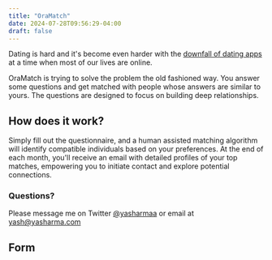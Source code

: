 ```yaml
---
title: "OraMatch"
date: 2024-07-28T09:56:29-04:00
draft: false
---
```


Dating is hard and it's become even harder with the [downfall of dating apps](https://www.npr.org/sections/money/2024/02/13/1228749143/the-dating-app-paradox-why-dating-apps-may-be-worse-than-ever) at a time when most of our lives are online. 

OraMatch is trying to solve the problem the old fashioned way. You answer some questions and get matched with people whose answers are similar to yours. The questions are designed to focus on building deep relationships. 

## How does it work?

Simply fill out the questionnaire, and a human assisted matching algorithm will identify compatible individuals based on your preferences. At the end of each month, you'll receive an email with detailed profiles of your top matches, empowering you to initiate contact and explore potential connections.

### Questions?

Please message me on Twitter [@yasharmaa](https://x.com/yasharmaa) or email at [yash@yasharma.com](mailto:yash@yashamra.com?subject=OraMatch:)

## Form


<iframe data-tally-src="https://tally.so/embed/mV8KDa?alignLeft=1&hideTitle=1&dynamicHeight=1" loading="lazy" width="100%" height="5412" frameborder="0" marginheight="0" marginwidth="0" title="SoulSync"></iframe><script>var d=document,w="https://tally.so/widgets/embed.js",v=function(){"undefined"!=typeof Tally?Tally.loadEmbeds():d.querySelectorAll("iframe[data-tally-src]:not([src])").forEach((function(e){e.src=e.dataset.tallySrc}))};if("undefined"!=typeof Tally)v();else if(d.querySelector('script[src="'+w+'"]')==null){var s=d.createElement("script");s.src=w,s.onload=v,s.onerror=v,d.body.appendChild(s);}</script>
